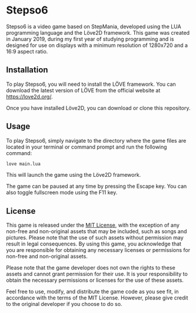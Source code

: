 # Stepso6

Stepso6 is a video game based on StepMania, developed using the LUA programming language and the Löve2D framework. This game was created in January 2019, during my first year of studying programming and is designed for use on displays with a minimum resolution of 1280x720 and a 16:9 aspect ratio.

## Installation

To play Stepso6, you will need to install the LÖVE framework. You can download the latest version of LÖVE from the official website at https://love2d.org/.

Once you have installed Löve2D, you can download or clone this repository.

## Usage

To play Stepso6, simply navigate to the directory where the game files are located in your terminal or command prompt and run the following command:
    
```bash
love main.lua
```

This will launch the game using the Löve2D framework.

The game can be paused at any time by pressing the Escape key. You can also toggle fullscreen mode using the F11 key.

## License

This game is released under the [MIT License](https://opensource.org/license/mit/), with the exception of any non-free and non-original assets that may be included, such as songs and pictures. Please note that the use of such assets without permission may result in legal consequences. By using this game, you acknowledge that you are responsible for obtaining any necessary licenses or permissions for non-free and non-original assets.

Please note that the game developer does not own the rights to these assets and cannot grant permission for their use. It is your responsibility to obtain the necessary permissions or licenses for the use of these assets.

Feel free to use, modify, and distribute the game code as you see fit, in accordance with the terms of the MIT License. However, please give credit to the original developer if you choose to do so.
